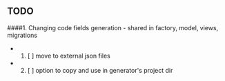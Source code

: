 ## TODO

####1. Changing code fields generation - shared in factory, model, views, migrations 
- 1. [ ] move to external json files
- 2. [ ] option to copy and use in generator's project dir




